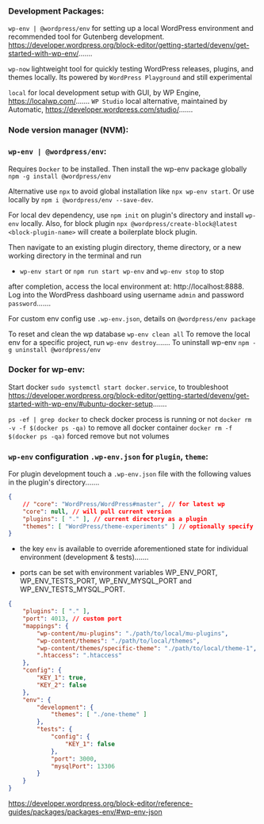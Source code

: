 ### Development Packages:
`wp-env | @wordpress/env` for setting up a local WordPress environment and recommended tool for Gutenberg development. https://developer.wordpress.org/block-editor/getting-started/devenv/get-started-with-wp-env/.......

`wp-now` lightweight tool for quickly testing WordPress releases, plugins, and themes locally. Its powered by `WordPress Playground` and still experimental

`local` for local development setup with GUI, by WP Engine, https://localwp.com/.......
`WP Studio` local alternative, maintained by Automatic, https://developer.wordpress.com/studio/.......

### Node version manager (NVM):

### `wp-env | @wordpress/env`:
Requires `Docker` to be installed. Then install the wp-env package globally `npm -g install @wordpress/env`

Alternative use `npx` to avoid global installation like `npx wp-env start`. Or use locally by `npm i @wordpress/env --save-dev`.

For local dev dependency, use `npm init` on plugin's directory and install `wp-env` locally.
Also, for block plugin `npx @wordpress/create-block@latest <block-plugin-name>` will create a boilerplate block plugin.

Then navigate to an existing plugin directory, theme directory, or a new working directory in the terminal and run
- `wp-env start` or `npm run start wp-env` and `wp-env stop` to stop

after completion, access the local environment at: http://localhost:8888. Log into the WordPress dashboard using username `admin` and password `password`.......

For custom env config use `.wp-env.json`, details on `@wordpress/env package`

To reset and clean the wp database `wp-env clean all`
To remove the local env for a specific project, run `wp-env destroy`.......
To uninstall wp-env `npm -g uninstall @wordpress/env`

### Docker for wp-env:
Start docker `sudo systemctl start docker.service`, to troubleshoot https://developer.wordpress.org/block-editor/getting-started/devenv/get-started-with-wp-env/#ubuntu-docker-setup.......

`ps -ef | grep docker` to check docker process is running or not
`docker rm -v -f $(docker ps -qa)` to remove all docker container
`docker rm -f $(docker ps -qa)` forced remove but not volumes


### `wp-env` configuration `.wp-env.json` for `plugin`, `theme`:
For plugin development touch a `.wp-env.json` file with the following values in the plugin's directory.......
```json
{
    // "core": "WordPress/WordPress#master", // for latest wp
    "core": null, // will pull current version
    "plugins": [ "." ], // current directory as a plugin
    "themes": [ "WordPress/theme-experiments" ] // optionally specify
}
```

- the key `env` is available to override aforementioned state for individual environment (development & tests).......

- ports can be set with environment variables WP_ENV_PORT, WP_ENV_TESTS_PORT, WP_ENV_MYSQL_PORT and WP_ENV_TESTS_MYSQL_PORT.

```json
{
    "plugins": [ "." ],
    "port": 4013, // custom port
    "mappings": {
        "wp-content/mu-plugins": "./path/to/local/mu-plugins",
        "wp-content/themes": "./path/to/local/themes",
        "wp-content/themes/specific-theme": "./path/to/local/theme-1",
        ".htaccess": ".htaccess"
    },
    "config": {
        "KEY_1": true,
        "KEY_2": false
    },
    "env": {
        "development": {
            "themes": [ "./one-theme" ]
        },
        "tests": {
            "config": {
                "KEY_1": false
            },
            "port": 3000,
            "mysqlPort": 13306
        }
    }
}
```

https://developer.wordpress.org/block-editor/reference-guides/packages/packages-env/#wp-env-json